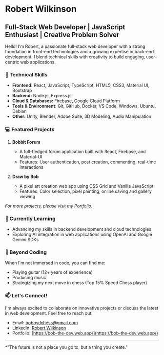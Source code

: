 # Robert Wilkinson

## Full-Stack Web Developer | JavaScript Enthusiast | Creative Problem Solver

Hello! I'm Robert, a passionate full-stack web developer with a strong foundation in front-end technologies and a growing expertise in back-end development. I blend technical skills with creativity to build engaging, user-centric web applications.

### 🚀 Technical Skills

- **Frontend:** React, JavaScript, TypeScript, HTML5, CSS3, Material UI, Bootstrap
- **Backend:** Node.js, Express.js
- **Cloud & Databases:** Firebase, Google Cloud Platform
- **Tools & Environment:** Git, GitHub, Docker, VS Code, Windows, Ubuntu, Debian
- **Other:** Unity, Blender, Adobe Suite, 3D Modeling, Audio Manipulation

### 💻 Featured Projects

1. **Bobbit Forum**
   - A full-fledged forum application built with React, Firebase, and Material-UI
   - Features: User authentication, post creation, commenting, real-time interactions

2. **Draw by Bob**
   - A pixel art creation web app using CSS Grid and Vanilla JavaScript
   - Features: Color selection, pixel painting, online saving and gallery viewing

*For more projects, please visit my [Portfolio](https://bob-the-dev.web.app/).*

### 🌱 Currently Learning

- Advancing my skills in backend development and cloud technologies
- Exploring AI integration in web applications using OpenAI and Google Gemini SDKs

### 🎸 Beyond Coding

When I'm not immersed in code, you can find me:
- Playing guitar (12+ years of experience)
- Producing music
- Strategizing my next move in chess (Top 15% Speed Chess player)

### 📫 Let's Connect!

I'm always excited to collaborate on innovative projects or discuss the latest in web development. Feel free to reach out:

- Email: bobbydchess@gmail.com
- LinkedIn: [Robert Wilkinson](https://www.linkedin.com/in/your-profile)
- Portfolio: [https://bob-the-dev.web.app/](https://bob-the-dev.web.app/)

---

*"The future is not a place you go to, but a thing you create." 
